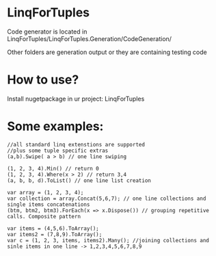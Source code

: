 # LinqForTuples

Code generator is located in LinqForTuples/LinqForTuples.Generation/CodeGeneration/

Other folders are generation output or they are containing testing code

# How to use?
Install nugetpackage in ur project:
LinqForTuples 


# Some examples:
    //all standard linq extenstions are supported
    //plus some tuple specific extras
    (a,b).Swipe( a > b) // one line swiping
   
    (1, 2, 3, 4).Min() // return 0
    (1, 2, 3, 4).Where(x > 2) // return 3,4
    (a, b, b, d).ToList() // one line list creation 

    var array = (1, 2, 3, 4);
    var collection = array.Concat(5,6,7); // one line collections and single items concatenations
    (btm, btm2, btm3).ForEach(x => x.Dispose()) // grouping repetitive calls. Composite pattern

    var items = (4,5,6).ToArray();
    var items2 = (7,8,9).ToArray();
    var c = (1, 2, 3, items, items2).Many(); //joining collections and sinle items in one line -> 1,2,3,4,5,6,7,8,9
     
